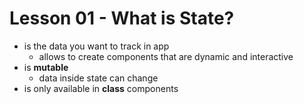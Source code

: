 # Lesson 01 - What is State?

- is the data you want to track in app
    - allows to create components that are dynamic and interactive
- is **mutable**
    - data inside state can change
- is only available in **class** components

